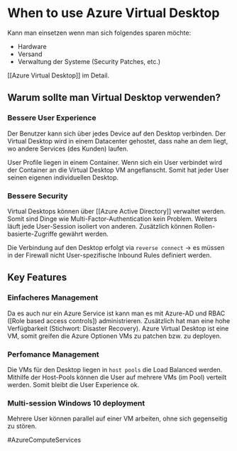 # When to use Azure Virtual Desktop

Kann man einsetzen wenn man sich folgendes sparen möchte:

- Hardware
- Versand
- Verwaltung der Systeme (Security Patches, etc.)

[[Azure Virtual Desktop]] im Detail.


## Warum sollte man Virtual Desktop verwenden?

### Bessere User Experience

Der Benutzer kann sich über jedes Device auf den Desktop verbinden. Der Virtual Desktop wird in einem Datacenter gehostet, dass nahe an dem liegt, wo andere Services (des Kunden) laufen. 

User Profile liegen in einem Container. Wenn sich ein User verbindet wird der Container an die Virtual Desktop VM angeflanscht. Somit hat jeder User seinen eigenen individuellen Desktop.

### Bessere Security

Virtual Desktops können über [[Azure Active Directory]] verwaltet werden. Somit sind Dinge wie Multi-Factor-Authentication kein Problem. Weiters läuft jede User-Session isoliert von anderen. Zusätzlich können Rollen-basierte-Zugriffe gewährt werden.

Die Verbindung auf den Desktop erfolgt via `reverse connect` -> es  müssen in der Firewall nicht User-spezifische Inbound Rules definiert werden. 

## Key Features

### Einfacheres Management

Da es auch nur ein Azure Service ist kann man es mit Azure-AD und RBAC ([Role based access controls]) administrieren. Zusätzlich hat man eine hohe Verfügbarkeit (Stichwort: Disaster Recovery). Azure Virtual Desktop ist eine VM, somit greifen die Azure Optionen VMs zu patchen bzw. zu deployen.

### Perfomance Management

Die VMs für den Desktop liegen in `host pools` die Load Balanced werden. Mithilfe der Host-Pools können die User auf mehrere VMs (im Pool) verteilt werden. Somit bleibt die User Experience ok. 

### Multi-session Windows 10 deployment

Mehrere User können parallel auf einer VM arbeiten, ohne sich gegenseitig zu stören.




#AzureComputeServices